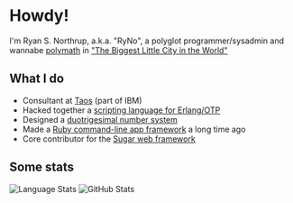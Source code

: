 # Howdy!

I'm Ryan S. Northrup, a.k.a. "RyNo", a polyglot programmer/sysadmin and wannabe [polymath](https://en.wikipedia.org/wiki/Polymath) in ["The Biggest Little City in the World"](https://en.wikipedia.org/wiki/Reno,_Nevada)

## What I do

- Consultant at [Taos](https://www.taos.com/) (part of IBM)
- Hacked together a [scripting language for Erlang/OTP](https://otpcl.github.io)
- Designed a [duotrigesimal number system](https://base32h.github.io)
- Made a [Ruby command-line app framework](https://github.com/YellowApple/bales) a long time ago
- Core contributor for the [Sugar web framework](https://sugar-framework.github.io)

## Some stats

![Language Stats](https://github-readme-stats.vercel.app/api/top-langs?username=yellowapple&show_icons=true&locale=en&layout=compact&langs_count=8)
![GitHub Stats](https://github-readme-stats.vercel.app/api?username=yellowapple&show_icons=true&locale=en&count_private=true)
